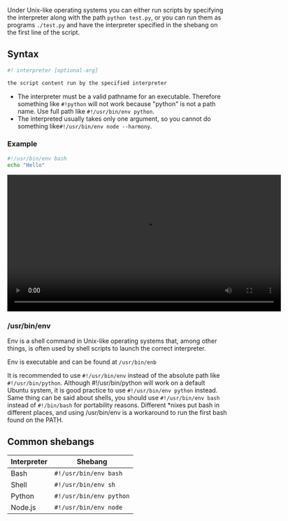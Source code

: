 Under Unix-like operating systems you can either run scripts by specifying the
interpreter along with the path `python test.py`, or you can run them as programs `./test.py` and have the interpreter specified in the shebang on the first line of the script.

## Syntax

```bash
#! interpreter [optional-arg]

the script content run by the specified interpreter
```

- The interpreter must be a valid pathname for an executable. Therefore something like `#!python` will not work because "python" is not a path name. Use full path like `#!/usr/bin/env python`.
- The interpreted usually takes only one argument, so you cannot do something like`#!/usr/bin/env node --harmony`.

### Example

```bash
#!/usr/bin/env bash
echo "Hello"
```

<video width="626" width="274" controls autoplay loop>
  <source src="./videos/shebang.mkv" type="video/mp4">
  <source src="./videos/shebang.webm" type="video/webm">
</video>

### /usr/bin/env

Env is a shell command in Unix-like operating systems that, among other things, is often used by shell scripts to launch the correct interpreter.

Env is executable and can be found at `/usr/bin/enb`

It is recommended to use `#!/usr/bin/env` instead of the absolute path like `#!/usr/bin/python`. Although #!/usr/bin/python will work on a default Ubuntu system, it is good practice to use  `#!/usr/bin/env python` instead. Same thing can be said about shells, you should use `#!/usr/bin/env bash` instead of `#!/bin/bash` for portability reasons. Different *nixes put bash in different places, and using /usr/bin/env is a workaround to run the first bash found on the PATH.

## Common shebangs

| Interpreter | Shebang                 |
| ----------- | ----------------------- |
| Bash        | `#!/usr/bin/env bash`   |
| Shell       | `#!/usr/bin/env sh`     |
| Python      | `#!/usr/bin/env python` |
| Node.js     | `#!/usr/bin/env node`   |
